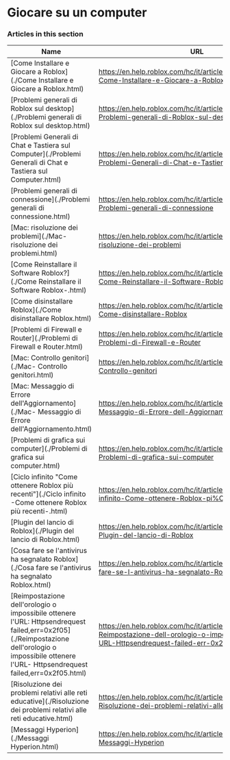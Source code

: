 # Giocare su un computer  
### Articles in this section
Name|URL
-|-
[Come Installare e Giocare a Roblox](./Come Installare e Giocare a Roblox.html) |https://en.help.roblox.com/hc/it/articles/204473560-Come-Installare-e-Giocare-a-Roblox
[Problemi generali di Roblox sul desktop](./Problemi generali di Roblox sul desktop.html) |https://en.help.roblox.com/hc/it/articles/203312870-Problemi-generali-di-Roblox-sul-desktop
[Problemi Generali di Chat e Tastiera sul Computer](./Problemi Generali di Chat e Tastiera sul Computer.html) |https://en.help.roblox.com/hc/it/articles/203313040-Problemi-Generali-di-Chat-e-Tastiera-sul-Computer
[Problemi generali di connessione](./Problemi generali di connessione.html) |https://en.help.roblox.com/hc/it/articles/203312880-Problemi-generali-di-connessione
[Mac: risoluzione dei problemi](./Mac- risoluzione dei problemi.html) |https://en.help.roblox.com/hc/it/articles/203312990-Mac-risoluzione-dei-problemi
[Come Reinstallare il Software Roblox?](./Come Reinstallare il Software Roblox-.html) |https://en.help.roblox.com/hc/it/articles/203312910-Come-Reinstallare-il-Software-Roblox
[Come disinstallare Roblox](./Come disinstallare Roblox.html) |https://en.help.roblox.com/hc/it/articles/203312980-Come-disinstallare-Roblox
[Problemi di Firewall e Router](./Problemi di Firewall e Router.html) |https://en.help.roblox.com/hc/it/articles/203312840-Problemi-di-Firewall-e-Router
[Mac: Controllo genitori](./Mac- Controllo genitori.html) |https://en.help.roblox.com/hc/it/articles/203313010-Mac-Controllo-genitori
[Mac: Messaggio di Errore dell'Aggiornamento](./Mac- Messaggio di Errore dell'Aggiornamento.html) |https://en.help.roblox.com/hc/it/articles/203313000-Mac-Messaggio-di-Errore-dell-Aggiornamento
[Problemi di grafica sui computer](./Problemi di grafica sui computer.html) |https://en.help.roblox.com/hc/it/articles/203312790-Problemi-di-grafica-sui-computer
[Ciclo infinito "Come ottenere Roblox più recenti"](./Ciclo infinito -Come ottenere Roblox più recenti-.html) |https://en.help.roblox.com/hc/it/articles/203312940-Ciclo-infinito-Come-ottenere-Roblox-pi%C3%B9-recenti
[Plugin del lancio di Roblox](./Plugin del lancio di Roblox.html) |https://en.help.roblox.com/hc/it/articles/203313020-Plugin-del-lancio-di-Roblox
[Cosa fare se l'antivirus ha segnalato Roblox](./Cosa fare se l'antivirus ha segnalato Roblox.html) |https://en.help.roblox.com/hc/it/articles/203313030-Cosa-fare-se-l-antivirus-ha-segnalato-Roblox
[Reimpostazione dell'orologio o impossibile ottenere l'URL: Httpsendrequest failed,err=0x2f05](./Reimpostazione dell'orologio o impossibile ottenere l'URL- Httpsendrequest failed,err=0x2f05.html) |https://en.help.roblox.com/hc/it/articles/203312830-Reimpostazione-dell-orologio-o-impossibile-ottenere-l-URL-Httpsendrequest-failed-err-0x2f05
[Risoluzione dei problemi relativi alle reti educative](./Risoluzione dei problemi relativi alle reti educative.html) |https://en.help.roblox.com/hc/it/articles/115005744663-Risoluzione-dei-problemi-relativi-alle-reti-educative
[Messaggi Hyperion](./Messaggi Hyperion.html) |https://en.help.roblox.com/hc/it/articles/24275616578708-Messaggi-Hyperion